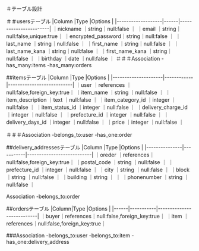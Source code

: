 ＃テーブル設計

＃＃usersテーブル
|Column             |Type  |Options                |
|-------------------|------|-----------------------|
｜nickname          ｜string｜null:false            ｜
｜email             ｜string｜null:false,unique:true｜
｜encrypted_password｜string｜null:false            ｜
｜last_name         ｜string｜null:false            ｜
｜first_name        ｜string｜null:false            ｜
｜last_name_kana    ｜string｜null:false            ｜
｜first_name_kana   ｜string｜null:false            ｜
｜birthday          ｜date  ｜null:false            ｜
＃＃＃Association
-has_many:items
-has_many:orders

##itemsテーブル
|Column               |Type        |Options                    |
|---------------------|------------|---------------------------|
｜user                ｜references ｜null:false,foreign_key:true｜
｜item_name           ｜string     ｜null:false                 ｜
｜item_description    ｜text       ｜null:false                 ｜
｜item_category_id    ｜integer    ｜null:false                 ｜
｜item_status_id      ｜integer    ｜null:false                 ｜
｜delivery_charge_id  ｜integer    ｜null:false                 ｜
｜prefecture_id       ｜integer    ｜null:false                 ｜
｜delivery_days_id    ｜integer    ｜null:false                 ｜
｜price               ｜integer    ｜null:false                 ｜

＃＃＃Association
-belongs_to:user
-has_one:order

##delivery_addressesテーブル
|Column         |Type       |Options                    |
|---------------|-----------|---------------------------|
｜oreder        ｜references｜null:false,foreign_key:true｜
｜postal_code   ｜string    ｜null:false                 ｜
｜prefecture_id ｜integer   ｜null:false                 ｜
｜city          ｜string    ｜null:false                 ｜
｜block         ｜string    ｜null:false                 ｜
｜building      ｜string    ｜                           ｜
｜phonenumber   ｜string    ｜null:false                 ｜

Association
-belongs_to:order

##ordersテーブル
|Column|Type       |Options                    |
|------|-----------|---------------------------|
｜buyer｜references｜null:false,foreign_key:true｜
｜item ｜references｜null:false,foreign_key:true｜

###Association
-belongs_to:user
-belongs_to:item
-has_one:delivery_address

